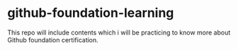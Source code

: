 # github-foundation-learning
This repo will include contents which i will be practicing to know more about Github foundation certification.
